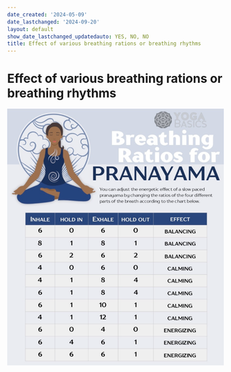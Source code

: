 ```yaml
---
date_created: '2024-05-09'
date_lastchanged: '2024-09-20'
layout: default
show_date_lastchanged_updatedauto: YES, NO, NO
title: Effect of various breathing rations or breathing rhythms
---
```


# Effect of various breathing rations or breathing rhythms 

![](media/cleanshot_2024-05-08-at-17-18-51@2x.png)
